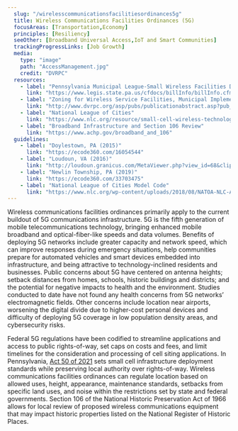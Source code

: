 ```yaml
---
  slug: "/wirelesscommunicationsfacilitiesordinances5g"
  title: Wireless Communications Facilities Ordinances (5G)
  focusAreas: [Transportation,Economy]
  principles: [Resiliency]
  seeOther: [Broadband Universal Access,IoT and Smart Communities]
  trackingProgressLinks: [Job Growth]
  media: 
    type: "image"
    path: "AccessManagement.jpg"
    credit: "DVRPC"
  resources: 
    - label: "Pennsylvania Municipal League-Small Wireless Facilities Deployment Act 50 of 2021"
      link: "https://www.legis.state.pa.us/cfdocs/billInfo/billInfo.cfm?sYear=2021&sInd=0&body=s&type=b&bn=769"
    - label: "Zoning for Wireless Service Facilities, Municipal Implementation Tool #024, DVRPC"
      link: "http://www.dvrpc.org/asp/pubs/publicationabstract.asp?pub_id=MIT024"
    - label: "National League of Cities"
      link: "https://www.nlc.org/resource/small-cell-wireless-technology-in-cities/"
    - label: "Broadband Infrastructure and Section 106 Review"
      link: "https://www.achp.gov/broadband_and_106"  
  guidelines: 
    - label: "Doylestown, PA (2015)"
      link: "https://ecode360.com/16054544"
    - label: "Loudoun, VA (2016)"
      link: "http://loudoun.granicus.com/MetaViewer.php?view_id=68&clip_id=4567&meta_id=102982"
    - label: "Newlin Township, PA (2019)"
      link: "https://ecode360.com/33703475"
    - label: "National League of Cities Model Code"
      link: "https://www.nlc.org/wp-content/uploads/2018/08/NATOA-NLC-Alternative-Model-Code-for-Municipalities-FINAL_0.pdf"
---
```


Wireless communications facilities ordinances primarily apply to the current buildout of 5G communications infrastructure. 5G is the fifth generation of mobile telecommunications technology, bringing enhanced mobile broadband and optical-fiber-like speeds and data volumes. Benefits of deploying 5G networks include greater capacity and network speed, which can improve responses during emergency situations, help communities prepare for automated vehicles and smart devices embedded into infrastructure, and being attractive to technology-inclined residents and businesses. Public concerns about 5G have centered on antenna heights; setback distances from homes, schools, historic buildings and districts; and the potential for negative impacts to health and the environment. Studies conducted to date have not found any health concerns from 5G networks’ electromagnetic fields. Other concerns include location near airports, worsening the digital divide due to higher-cost personal devices and difficulty of deploying 5G coverage in low population density areas, and cybersecurity risks.

Federal 5G regulations have been codified to streamline applications and access to public rights-of-way, set caps on costs and fees, and limit timelines for the consideration and processing of cell siting applications. In Pennsylvania, [Act 50 of 2021](https://www.legis.state.pa.us/cfdocs/billInfo/billInfo.cfm?sYear=2021&sInd=0&body=h&type=b&bn=1621) sets small cell infrastructure deployment standards while preserving local authority over rights-of-way. Wireless communications facilities ordinances can regulate location based on allowed uses, height, appearance, maintenance standards, setbacks from specific land uses, and noise within the restrictions set by state and federal governments. Section 106 of the National Historic Preservation Act of 1966 allows for local review of proposed wireless communications equipment that may impact historic properties listed on the National Register of Historic Places.
